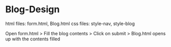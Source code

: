 # Blog-Design

html files: form.html, Blog.html 
css files: style-nav, style-blog

Open form.html > Fill the blog contents > Click on submit > Blog.html opens up with the contents filled 



